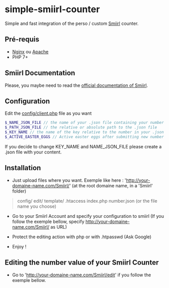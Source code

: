 # simple-smiirl-counter
Simple and fast integration of the perso / custom [Smiirl](http://www.smiirl.com/fr/) counter.

## Pré-requis
- [Nginx](https://nginx.org/en/) ou [Apache](https://httpd.apache.org/)
- PHP 7+

## Smiirl Documentation
Please, you maybe need to read the [official documentation of Smiirl](http://static.smiirl.com/wp-content/uploads/2017/05/guide-custom-sup.pdf).

## Configuration
Edit the [config/client.php](config/client.php) file as you want
``` php
$_NAME_JSON_FILE // the name of your .json file containing your number
$_PATH_JSON_FILE // the relative or absolute path to the .json file
$_KEY_NAME // the name of the key relative to the number in your .json file
$_ACTIVE_EASTER_EGGS // Active easter eggs after submitting new number value
```

If you decide to change KEY_NAME and NAME_JSON_FILE please create a .json file with your content.

## Installation
- Just upload files where you want. Exemple like here : 'http://your-domaine-name.com/Smiirl/' (at the root domaine name, in a 'Smiirl' folder)
> config/
> edit/
> template/
> .htaccess
> index.php
> number.json (or the file name you choose)

- Go to your Smiirl Account and specify your configuration to smiirl (If you follow the exemple bellow, specify http://your-domaine-name.com/Smiirl/ as URL)

- Protect the editing action with php or with .htpasswd (Ask Google)

- Enjoy !

## Editing the number value of your Smiirl Counter
- Go to 'http://your-domaine-name.com/Smiirl/edit' if you follow the exemple bellow.
